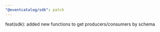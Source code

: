 ```yaml
---
"@eventcatalog/sdk": patch
---
```


feat(sdk): added new functions to get producers/consumers by schema
